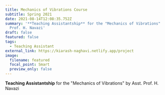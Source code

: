 ```yaml
---
title: Mechanics of Vibrations Course
subtitle: Spring 2021
date: 2021-08-14T12:08:35.752Z
summary: '**Teaching Assistantship** for the "Mechanics of Vibrations" by Asst.
  Prof. H. Navazi'
draft: false
featured: false
tags:
  - Teaching Assistant
external_link: https://kiarash-naghavi.netlify.app/project
image:
  filename: featured
  focal_point: Smart
  preview_only: false
---
```

**Teaching Assistantship** for the "Mechanics of Vibrations" by Asst. Prof. H. Navazi